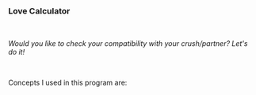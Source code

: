 ### Love Calculator
<br>
<p><i>Would you like to check your compatibility with your crush/partner? Let's do it!</i></p>
<br>
<p>Concepts I used in this program are:

